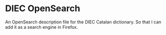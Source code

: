 # DIEC OpenSearch

An OpenSearch description file for the DIEC Catalan dictionary. So that I can add it as a search engine in Firefox.
